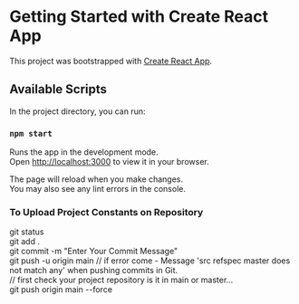 # Getting Started with Create React App

This project was bootstrapped with [Create React App](https://github.com/facebook/create-react-app).

## Available Scripts

In the project directory, you can run:

### `npm start`

Runs the app in the development mode.\
Open [http://localhost:3000](http://localhost:3000) to view it in your browser.

The page will reload when you make changes.\
You may also see any lint errors in the console.


### To Upload Project Constants on Repository

git status \
git add . \
git commit -m "Enter Your Commit Message" \
git push -u origin main
// if error come - Message 'src refspec master does not match any' when pushing commits in Git. \
// first check your project repository is it in main or master... \
git push origin main --force 
